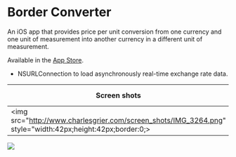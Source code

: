 Border Converter
===============

An iOS app that provides price per unit conversion from one currency and one unit of measurement into another currency in a different unit of measurement.

Available in the <a href="https://itunes.apple.com/us/app/border-converter/id893235832?mt=8">App Store</a>. 

- NSURLConnection to load asynchronously real-time exchange rate data.

Screen shots | Second Header
------------- | -------------
<img src="http://www.charlesgrier.com/screen_shots/IMG_3264.png" style="width:42px;height:42px;border:0;>  | Content Cell



<img src="http://www.charlesgrier.com/screen_shots/IMG_3264.png">
